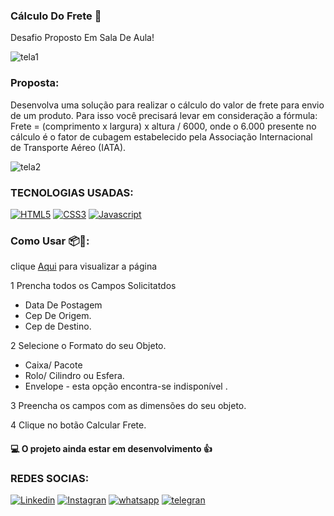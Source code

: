 ### Cálculo Do Frete 🚚

Desafio Proposto Em Sala De Aula!

![tela1](https://github.com/Nayara12Silva/Frete/assets/104741196/a84e1de0-2c5b-45ac-b8f2-c67390d0a29d)

### Proposta:
Desenvolva uma solução para realizar o cálculo do valor de frete para envio de um produto. Para isso você precisará levar em consideração a fórmula:
Frete = (comprimento x largura) x altura / 6000, onde o 6.000 presente no cálculo é o fator de cubagem estabelecido pela 
Associação Internacional de Transporte Aéreo (IATA).

![tela2](https://github.com/Nayara12Silva/Frete/assets/104741196/96a8143a-41eb-4a1e-901b-7bac36c7baae)

### TECNOLOGIAS USADAS:

[![HTML5](https://img.shields.io/badge/HTML5-E34F26?style=for-the-badge&logo=html5&logoColor=white
)]()
[![CSS3](https://img.shields.io/badge/CSS3-1572B6?style=for-the-badge&logo=css3&logoColor=white
)]()
[![Javascript](https://img.shields.io/badge/JavaScript-F7DF1E?style=for-the-badge&logo=javascript&logoColor=black
)]()


 ### Como Usar 📦📝:
 
 clique [Aqui](https://nayara12silva.github.io/Frete/) para visualizar a página

1 Prencha todos os Campos Solicitatdos

- Data De Postagem 
- Cep De Origem.
- Cep de Destino.


2 Selecione o Formato do seu Objeto.

- Caixa/ Pacote
- Rolo/ Cilindro ou Esfera.
- Envelope - esta opção encontra-se indisponível .

3 Preencha os campos com as dimensões do seu objeto.

4 Clique no botão Calcular Frete.

#### 💻 O projeto ainda estar em desenvolvimento 👍

### REDES SOCIAS:

[![Linkedin](https://img.shields.io/badge/LinkedIn-0077B5?style=for-the-badge&logo=linkedin&logoColor=white)](https://www.linkedin.com/in/nayara-de-sousa-silva-425b6b238)
[![Instagran](https://img.shields.io/badge/Instagram-E4405F?style=for-the-badge&logo=instagram&logoColor=white)](https://instagran.com/nayarade77?igshid=ZDdkNTZiNTM=)
[![whatsapp](https://img.shields.io/badge/WhatsApp-25D366?style=for-the-badge&logo=whatsapp&logoColor=white
)](https://wa.me/5519983607624?text=Ol%C3%A1+%F0%9F%91%8B%2C++tudo+bem%3F)
[![telegran](https://img.shields.io/badge/Telegram-2CA5E0?style=for-the-badge&logo=telegram&logoColor=white
)](https://t.me/@Nayara_ackerman)
